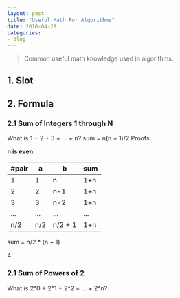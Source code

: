 ```yaml
---
layout: post
title: "Useful Math For Algorithms"
date: 2016-04-28
categories:
- blog
---
```


> Common useful math knowledge used in algorithms.

## 1. Slot
## 2. Formula
### 2.1 Sum of Integers 1 through N
What is 1 + 2 + 3 + ... + n?
sum = n(n + 1)/2
Proofs:

 **n is even**

|#pair| a | b | sum |
|---|---|---|---|
| 1 | 1 | n | 1+n |
| 2 | 2 | n-1 | 1+n |
| 3 | 3 | n-2 | 1+n |
| ... | ... | ... | ... |
| n/2 | n/2 | n/2 + 1 | 1+n |

sum = n/2 * (n + 1)

4
### 2.1 Sum of Powers of 2
What is 2^0 + 2^1 + 2^2 + ... + 2^n?

